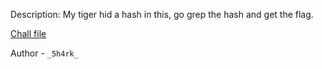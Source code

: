 
Description:
My tiger hid a hash in this, go grep the hash and get the flag.

[Chall file](https://mega.nz/file/caxTkAzY#p8FLc6P96t6nAL1nigHMTBnL8tFwC4fkUQc0qVEYzZw)

Author - `_5h4rk_`

